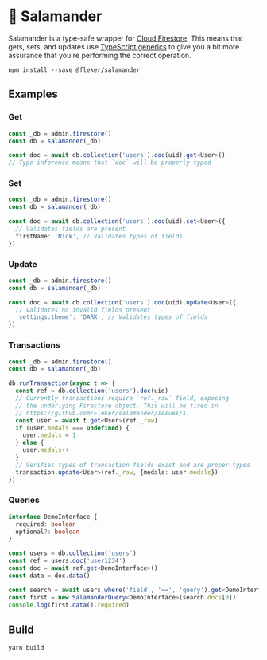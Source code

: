 # 🦎 Salamander

Salamander is a type-safe wrapper for [Cloud Firestore](https://firebase.google.com/docs/firestore).
This means that gets, sets, and updates use [TypeScript generics](https://www.typescriptlang.org/docs/handbook/2/generics.html)
to give you a bit more assurance that you're performing the correct operation.

```
npm install --save @fleker/salamander
```

## Examples

### Get

```typescript
const _db = admin.firestore()
const db = salamander(_db)

const doc = await db.collection('users').doc(uid).get<User>()
// Type-inference means that `doc` will be properly typed
```

### Set

```typescript
const _db = admin.firestore()
const db = salamander(_db)

const doc = await db.collection('users').doc(uid).set<User>({
  // Validates fields are present
  firstName: 'Nick', // Validates types of fields
})
```

### Update

```typescript
const _db = admin.firestore()
const db = salamander(_db)

const doc = await db.collection('users').doc(uid).update<User>({
  // Validates no invalid fields present
  'settings.theme': 'DARK', // Validates types of fields
})
```

### Transactions

```typescript
const _db = admin.firestore()
const db = salamander(_db)

db.runTransaction(async t => {
  const ref = db.collection('users').doc(uid)
  // Currently transactions require `ref._raw` field, exposing
  // the underlying Firestore object. This will be fixed in
  // https://github.com/Fleker/salamander/issues/1
  const user = await t.get<User>(ref._raw)
  if (user.medals === undefined) {
    user.medals = 1
  } else {
    user.medals++
  }
  // Verifies types of transaction fields exist and are proper types
  transaction.update<User>(ref._raw, {medals: user.medals})
})
```

### Queries

```typescript
interface DemoInterface {
  required: boolean
  optional?: boolean
}

const users = db.collection('users')
const ref = users.doc('user1234')
const doc = await ref.get<DemoInterface>()
const data = doc.data()

const search = await users.where('field', '==', 'query').get<DemoInterface>()
const first = new SalamanderQuery<DemoInterface>(search.docs[0])
console.log(first.data().required)
```

## Build

```
yarn build
```